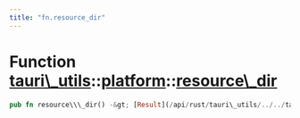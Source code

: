 ```yaml
---
title: "fn.resource_dir"
---
```


Function [tauri\\\_utils](/api/rust/tauri\_utils/../index.html)::[platform](/api/rust/tauri\_utils/index.html)::[resource\\\_dir](/api/rust/tauri\_utils/)
==========================================================================================================================================================

```rust
pub fn resource\\\_dir() -&gt; [Result](/api/rust/tauri\_utils/../../tauri\_utils/type.Result.html "type tauri\_utils::Result")&lt;[PathBuf](https://doc.rust-lang.org/nightly/std/path/struct.PathBuf.html "struct std::path::PathBuf")\&gt;
```
      
